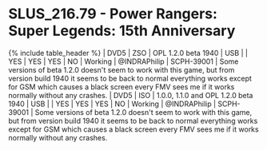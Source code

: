 # SLUS_216.79 - Power Rangers: Super Legends: 15th Anniversary

{% include table_header %}
| DVD5 | ZSO | OPL 1.2.0 beta 1940 | USB |  | YES | YES | YES | NO | Working | @INDRAPhilip | SCPH-39001 | Some versions of beta 1.2.0 doesn't seem to work with this game, but from version build 1940 it seems to be back to normal everything works except for GSM which causes a black screen every FMV sees me if it works normally without any crashes. 
| DVD5 | ISO | 1.0.0, 1.1.0 and OPL 1.2.0 beta 1940 | USB |  | YES | YES | YES | NO | Working | @INDRAPhilip | SCPH-39001 | Some versions of beta 1.2.0 doesn't seem to work with this game, but from version build 1940 it seems to be back to normal everything works except for GSM which causes a black screen every FMV sees me if it works normally without any crashes. 
